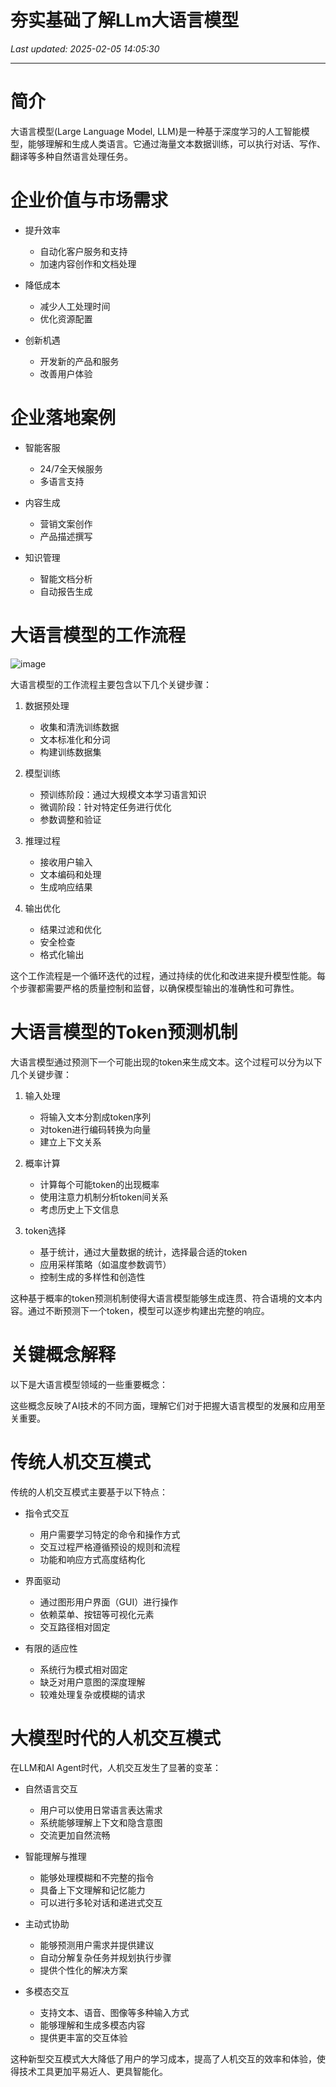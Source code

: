 # 夯实基础了解LLm大语言模型

_Last updated: 2025-02-05 14:05:30_

---

# 简介


大语言模型(Large Language Model, LLM)是一种基于深度学习的人工智能模型，能够理解和生成人类语言。它通过海量文本数据训练，可以执行对话、写作、翻译等多种自然语言处理任务。


# 企业价值与市场需求


- 提升效率
    - 自动化客户服务和支持
    - 加速内容创作和文档处理

- 降低成本
    - 减少人工处理时间
    - 优化资源配置

- 创新机遇
    - 开发新的产品和服务
    - 改善用户体验

# 企业落地案例


- 智能客服
    - 24/7全天候服务
    - 多语言支持

- 内容生成
    - 营销文案创作
    - 产品描述撰写

- 知识管理
    - 智能文档分析
    - 自动报告生成

# 大语言模型的工作流程


![image](https://prod-files-secure.s3.us-west-2.amazonaws.com/4d514fab-2492-4877-a269-a017b8992bb6/fd26e416-cc3e-44a7-b538-c284bc08aed9/image.png?X-Amz-Algorithm=AWS4-HMAC-SHA256&X-Amz-Content-Sha256=UNSIGNED-PAYLOAD&X-Amz-Credential=ASIAZI2LB466RNPZ6KUE%2F20250205%2Fus-west-2%2Fs3%2Faws4_request&X-Amz-Date=20250205T060504Z&X-Amz-Expires=3600&X-Amz-Security-Token=IQoJb3JpZ2luX2VjECYaCXVzLXdlc3QtMiJGMEQCIAgDNhBUdyMCj3LrmlxFjOy2feveDCI0i%2Brlb7UCKfmPAiAC3pzrOt0iLrZfeBuEsuQ7DVN0DnIqyxzG%2FY5US%2BO9pir%2FAwg%2FEAAaDDYzNzQyMzE4MzgwNSIMml%2FaVO9uq%2FKiGAOOKtwDYMunxxrI8f1CzMna%2B1tj7nEV80fNKzBsVUn5kqeUAZ33MMWsQwy4T2%2FhYKyIba1dV7oC23o86pH%2FSHs4Mhj8fJU3IW2JPYN4k4QWjkKZxvYRX%2FnI2uCTHiYtFK3M%2F%2BNe9idoMjKxafCZ7Oxe1xEFAPLY8q2347HMDp%2F7iGA7kKtPwkQk8cFwoxZpYJoiGj8FV2lBHpv4p0r6rpqqjjTqBFKZQH8OrgA1SsOsz0AsuIOmoWlTJ97AErW5d5DXxNNgBmB9hvIw6eJRm2%2FNqPqW4MZWmYMQ0q5da%2Fql%2Fj2uGGec3w9capWsfJQTi3sAmwU%2Fh5WbGJ7DvTP6s2HPuU5xs0O%2BjyX65Zs1vcQ3pCJTqjYNmFvf5qOOsDZbMql5CEPJmrw7tbUqlc1SuavmyMgUzQflVbFCWgGrISQrcrOyQbP%2FX3877vaEsi79pQ8%2BlENRVYO%2B%2FwknuIxv6ExFGtDLlsh2SdKAKnxoctkKwhjtBWpzgZaE5AdSYuRuvrfAoVGDBT2Qq8XEi4O2yPuDjTQ5tyg5q9hPt2OzqHIX0iGDQC%2BmX7RN6ATgPYEozL68dBOOmqu%2FGjhQ3P04Qxp6Ev1389yreqBMhd1Rwbyi%2FTb3YXhwS1jUqTEcjYBaKlUwofmLvQY6pgGJGDyKNFWyiou4QQhqr9aaWlJhi6Y5k98lnb2xXQQwJUCMQb1WWKTKTL9tnq6%2BISSKo4O%2BhtQr7LbkAxAAkyoMb2QHqbljKlUgInfryBEMc%2BS%2BmBEtpWUqrKUsXgwEZ4Tl88lB%2Bm35p9cA6g1zAL0RKI1bGNCoa43FsufCJ22zVEtR8ItrNeRBYNLWyR48FZ2OltL%2B%2B4K9UmE05rBLI5CViS%2BaJZua&X-Amz-Signature=217bf09ecd39445c820a1f95a7b68fa1705862d07fcf239b458c5f2445d9c302&X-Amz-SignedHeaders=host&x-id=GetObject)


大语言模型的工作流程主要包含以下几个关键步骤：


1. 数据预处理
    - 收集和清洗训练数据
    - 文本标准化和分词
    - 构建训练数据集

2. 模型训练
    - 预训练阶段：通过大规模文本学习语言知识
    - 微调阶段：针对特定任务进行优化
    - 参数调整和验证

3. 推理过程
    - 接收用户输入
    - 文本编码和处理
    - 生成响应结果

4. 输出优化
    - 结果过滤和优化
    - 安全检查
    - 格式化输出

这个工作流程是一个循环迭代的过程，通过持续的优化和改进来提升模型性能。每个步骤都需要严格的质量控制和监督，以确保模型输出的准确性和可靠性。


# 大语言模型的Token预测机制


大语言模型通过预测下一个可能出现的token来生成文本。这个过程可以分为以下几个关键步骤：


1. 输入处理
    - 将输入文本分割成token序列
    - 对token进行编码转换为向量
    - 建立上下文关系

2. 概率计算
    - 计算每个可能token的出现概率
    - 使用注意力机制分析token间关系
    - 考虑历史上下文信息

3. token选择
    - 基于统计，通过大量数据的统计，选择最合适的token
    - 应用采样策略（如温度参数调节）
    - 控制生成的多样性和创造性

这种基于概率的token预测机制使得大语言模型能够生成连贯、符合语境的文本内容。通过不断预测下一个token，模型可以逐步构建出完整的响应。


# 关键概念解释


以下是大语言模型领域的一些重要概念：


这些概念反映了AI技术的不同方面，理解它们对于把握大语言模型的发展和应用至关重要。


# 传统人机交互模式


传统的人机交互模式主要基于以下特点：


- 指令式交互
    - 用户需要学习特定的命令和操作方式
    - 交互过程严格遵循预设的规则和流程
    - 功能和响应方式高度结构化

- 界面驱动
    - 通过图形用户界面（GUI）进行操作
    - 依赖菜单、按钮等可视化元素
    - 交互路径相对固定

- 有限的适应性
    - 系统行为模式相对固定
    - 缺乏对用户意图的深度理解
    - 较难处理复杂或模糊的请求

# 大模型时代的人机交互模式


在LLM和AI Agent时代，人机交互发生了显著的变革：


- 自然语言交互
    - 用户可以使用日常语言表达需求
    - 系统能够理解上下文和隐含意图
    - 交流更加自然流畅

- 智能理解与推理
    - 能够处理模糊和不完整的指令
    - 具备上下文理解和记忆能力
    - 可以进行多轮对话和递进式交互

- 主动式协助
    - 能够预测用户需求并提供建议
    - 自动分解复杂任务并规划执行步骤
    - 提供个性化的解决方案

- 多模态交互
    - 支持文本、语音、图像等多种输入方式
    - 能够理解和生成多模态内容
    - 提供更丰富的交互体验

这种新型交互模式大大降低了用户的学习成本，提高了人机交互的效率和体验，使得技术工具更加平易近人、更具智能化。

